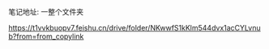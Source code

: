 笔记地址: 一整个文件夹

https://t1vvkbuopv7.feishu.cn/drive/folder/NKwwfS1kKlm544dvx1acCYLvnub?from=from_copylink